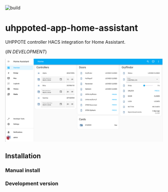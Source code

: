 ![build](https://github.com/uhppoted/uhppoted-app-home-assistant/workflows/build/badge.svg)

# uhppoted-app-home-assistant

UHPPOTE controller HACS integration for Home Assistant.

(_IN DEVELOPMENT_)

<img width="1024" src="doc/images/screenshot.png">

## Installation

### Manual install

### Development version

